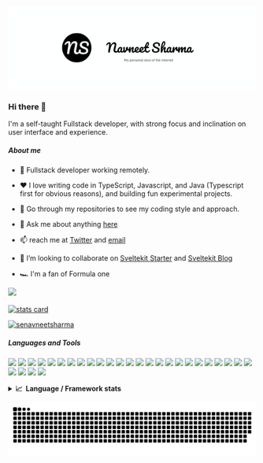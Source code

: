 <p align="center"><a href="https://navneetsharma.xyz"><img src="./images/navneet-sharma.png" /></a></p>

### Hi there 👋

I'm a self-taught Fullstack developer, with strong focus and inclination on user interface and experience.
##### About me

- 💼 Fullstack developer working remotely.

- ❤️ I love writing code in TypeScript, Javascript, and Java (Typescript first for obvious reasons), and building fun experimental projects.

- 🔭 Go through my repositories to see my coding style and approach.

- 💬 Ask me about anything [here](https://github.com/navneetsharmaui/navneetsharmaui/discussions)

- 📫 reach me at [Twitter](https://twitter.com/senavneetsharma) and [email](mailto:navneetnnavneet1@gmail.com)

- 👯 I’m looking to collaborate on [Sveltekit Starter](https://github.com/navneetsharmaui/sveltekit-starter) and [Sveltekit Blog](https://github.com/navneetsharmaui/sveltekit-blog)

- 🏎️ I'm a fan of Formula one

![](https://komarev.com/ghpvc/?username=navneetsharmaui&label=Profile%20views&color=0ca4a5)

<a alt="Github Profile Link" align="center" href="https://github.com/navneetsharmaui">
    <img align="center" alt= "stats card" height="200px" width="100%" src="https://github-readme-streak-stats.herokuapp.com?user=navneetsharmaui&theme=blood&hide_border=true&fire=DD2311FF"/>
</a>

<br/>
<p width="100%" align="left">
    <a alt="Navneet Sharma's Twitter profile" href="https://twitter.com/senavneetsharma" target="_blank"><img src="https://img.shields.io/twitter/follow/senavneetsharma?logo=twitter&style=for-the-badge" alt="senavneetsharma" /></a>
</p>

##### Languages and Tools

<p align="left" width="100%">
        <img height="25" src="https://cdn.jsdelivr.net/gh/devicons/devicon/icons/javascript/javascript-original.svg" />
        <img height="25" src="https://cdn.jsdelivr.net/gh/devicons/devicon/icons/typescript/typescript-original.svg" />
        <img height="25" src="https://cdn.jsdelivr.net/gh/devicons/devicon/icons/svelte/svelte-original.svg">
        <img height="25" src="https://cdn.jsdelivr.net/gh/devicons/devicon/icons/angularjs/angularjs-plain.svg">
        <img height="25" src="https://cdn.jsdelivr.net/gh/devicons/devicon/icons/react/react-original.svg">
        <img height="25" src="https://cdn.jsdelivr.net/gh/devicons/devicon/icons/electron/electron-original.svg">
        <img height="25" src="https://cdn.jsdelivr.net/gh/devicons/devicon/icons/nextjs/nextjs-original-wordmark.svg">
        <img height="25" src="https://cdn.jsdelivr.net/gh/devicons/devicon/icons/vuejs/vuejs-original.svg">
        <img height="25" src="https://cdn.jsdelivr.net/gh/devicons/devicon/icons/nuxtjs/nuxtjs-original.svg">
        <img height="25" src="https://cdn.jsdelivr.net/gh/devicons/devicon/icons/html5/html5-original.svg">
        <img height="25" src="https://cdn.jsdelivr.net/gh/devicons/devicon/icons/sass/sass-original.svg">
        <img height="25" src="https://cdn.jsdelivr.net/gh/devicons/devicon/icons/css3/css3-original.svg">
        <img height="25" src="https://cdn.jsdelivr.net/gh/devicons/devicon/icons/java/java-original.svg">
        <img height="25" src="https://cdn.jsdelivr.net/gh/devicons/devicon/icons/nodejs/nodejs-original.svg">
        <img height="25" src="https://cdn.jsdelivr.net/gh/devicons/devicon/icons/express/express-original-wordmark.svg">
        <img height="25" src="https://cdn.jsdelivr.net/gh/devicons/devicon/icons/nestjs/nestjs-plain.svg">
        <img height="25" src="https://cdn.jsdelivr.net/gh/devicons/devicon/icons/graphql/graphql-plain.svg">
        <img height="25" src="https://cdn.jsdelivr.net/gh/devicons/devicon/icons/spring/spring-original.svg">
        <img height="25" src="https://cdn.jsdelivr.net/gh/devicons/devicon/icons/apachekafka/apachekafka-original-wordmark.svg">
        <img height="25" src="https://cdn.jsdelivr.net/gh/devicons/devicon/icons/redis/redis-original-wordmark.svg">
        <img height="25" src="https://cdn.jsdelivr.net/gh/devicons/devicon/icons/postgresql/postgresql-original.svg">
        <img height="25" src="https://cdn.jsdelivr.net/gh/devicons/devicon/icons/mongodb/mongodb-original-wordmark.svg">
        <img height="25" src="https://cdn.jsdelivr.net/gh/devicons/devicon/icons/storybook/storybook-original.svg">
        <img height="25" src="https://cdn.jsdelivr.net/gh/devicons/devicon/icons/jest/jest-plain.svg">
        <img height="25" src="https://raw.githubusercontent.com/simple-icons/simple-icons/6e46ec1fc23b60c8fd0d2f2ff46db82e16dbd75f/icons/cypress.svg">
        <img height="25" src="https://cdn.jsdelivr.net/gh/devicons/devicon/icons/firebase/firebase-plain-wordmark.svg">
        <img height="25" src="https://cdn.jsdelivr.net/gh/devicons/devicon/icons/docker/docker-original-wordmark.svg">
        <img height="25" src="https://cdn.jsdelivr.net/gh/devicons/devicon/icons/kubernetes/kubernetes-plain-wordmark.svg">
        <img height="25" src="https://cdn.jsdelivr.net/gh/devicons/devicon/icons/amazonwebservices/amazonwebservices-original-wordmark.svg">
</p>

<details>
  <summary><b>📈&nbsp;&nbsp;Language&nbsp;/&nbsp;Framework stats</b></summary>
  <br/>
    <a href='https://profile.codersrank.io/user/navneetsharmaui/'>
        <img src='http://cr-skills-chart-widget.azurewebsites.net/api/api?username=navneetsharmaui&width=800&padding=30web&skills=angular,batchfile,c,C%23,coffeescript,dart,go,html,json,java,javascript,less,mysql,php,pandas,perl,reactjs,scss,shell,svelte,swift,typescript,vue&show-other-skills=true'>
    </a>

</details>

[![GitHub Contributions](https://raw.githubusercontent.com/navneetsharmaui/navneetsharmaui/output/github-contribution-grid-snake.svg)](https://github.com/navneetsharmaui)
